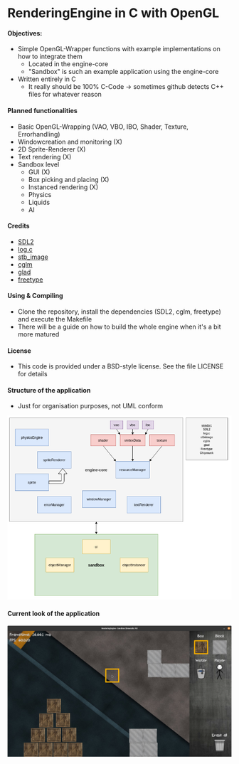 # RenderingEngine in C with OpenGL

#### Objectives:
   - Simple OpenGL-Wrapper functions with example implementations on how to integrate them
      - Located in the engine-core
      - "Sandbox" is such an example application using the engine-core  
   - Written entirely in C
      - It really should be 100% C-Code -> sometimes github detects C++ files for whatever reason

#### Planned functionalities
   - Basic OpenGL-Wrapping (VAO, VBO, IBO, Shader, Texture, Errorhandling)   
   - Windowcreation and monitoring (X)
   - 2D Sprite-Renderer (X)
   - Text rendering (X)
   - Sandbox level
      - GUI (X)
      - Box picking and placing (X)
      - Instanced rendering (X)
      - Physics
      - Liquids   
      - AI   

#### Credits
   - [SDL2](https://www.libsdl.org/index.php)
   - [log.c](https://github.com/rxi/log.c)
   - [stb_image](https://github.com/nothings/stb/blob/master/stb_image.h)
   - [cglm](https://github.com/recp/cglm)
   - [glad](https://github.com/Dav1dde/glad)
   - [freetype](https://freetype.org/index.html)
    
#### Using & Compiling
   - Clone the repository, install the dependencies (SDL2, cglm, freetype) and execute the Makefile
   - There will be a guide on how to build the whole engine when it's a bit more matured

#### License
   - This code is provided under a BSD-style license. See the file LICENSE for details

#### Structure of the application  
   - Just for organisation purposes, not UML conform    

   ![Application structure](Structure_001.png)

#### Current look of the application
   ![Sandboxlevel](Screenshot_004.png)